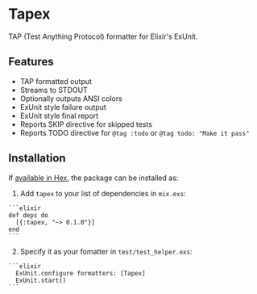 # Tapex

TAP (Test Anything Protocol) formatter for Elixir's ExUnit.

## Features

- TAP formatted output
- Streams to STDOUT
- Optionally outputs ANSI colors
- ExUnit style failure output
- ExUnit style final report
- Reports SKIP directive for skipped tests
- Reports TODO directive for `@tag :todo` or `@tag todo: "Make it pass"`

## Installation

If [available in Hex](https://hex.pm/docs/publish), the package can be installed as:

  1. Add `tapex` to your list of dependencies in `mix.exs`:

    ```elixir
    def deps do
      [{:tapex, "~> 0.1.0"}]
    end
    ```

  2. Specify it as your fomatter in `test/test_helper.exs`:

    ```elixir
      ExUnit.configure formatters: [Tapex]
      ExUnit.start()
    ```
